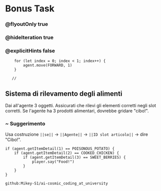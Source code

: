 # Bonus Task
### @flyoutOnly true
### @hideIteration true
### @explicitHints false

``` ghost
    for (let index = 0; index < 1; index++) {
        agent.move(FORWARD, 1)
    }
```
```template
   //     
```

## Sistema di rilevamento degli alimenti

Dai all'agente 3 oggetti. Assicurati che rilevi gli elementi corretti negli slot corretti. Se l'agente ha 3 prodotti alimentari, dovrebbe gridare "cibo!".

### ~ Suggerimento 

Usa costruzione ``||se||`` -> ``||Agente||`` -> ``||ID slot articolo||`` -> dire "Cibo!".


``` blocks
if (agent.getItemDetail(1) == POISONOUS_POTATO) {
    if (agent.getItemDetail(2) == COOKED_CHICKEN) {
        if (agent.getItemDetail(3) == SWEET_BERRIES) {
            player.say("Food!")
        }
    }
}
```
```package
github:Mikey-S1/ai-cosmic_coding_at_university
```
